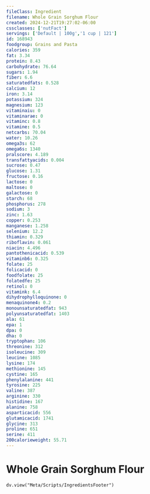 ```yaml
---
fileClass: Ingredient
filename: Whole Grain Sorghum Flour
created: 2024-12-21T19:27:02-06:00
cssclasses: ['nutFact']
servings: ['Default | 100g','1 cup | 121']
id: 168943
foodgroup: Grains and Pasta
calories: 359
fat: 3.34
protein: 8.43
carbohydrate: 76.64
sugars: 1.94
fiber: 6.6
saturatedfats: 0.528
calcium: 12
iron: 3.14
potassium: 324
magnesium: 123
vitaminaiu: 0
vitaminarae: 0
vitaminc: 0.8
vitamine: 0.5
netcarbs: 70.04
water: 10.26
omega3s: 62
omega6s: 1340
pralscore: 4.189
transfattyacids: 0.004
sucrose: 0.47
glucose: 1.31
fructose: 0.16
lactose: 0
maltose: 0
galactose: 0
starch: 68
phosphorus: 278
sodium: 3
zinc: 1.63
copper: 0.253
manganese: 1.258
selenium: 12.2
thiamin: 0.329
riboflavin: 0.061
niacin: 4.496
pantothenicacid: 0.539
vitaminb6: 0.325
folate: 25
folicacid: 0
foodfolate: 25
folatedfe: 25
retinol: 0
vitamink: 6.4
dihydrophylloquinone: 0
menaquinone4: 0.2
monounsaturatedfat: 943
polyunsaturatedfat: 1403
ala: 61
epa: 1
dpa: 0
dha: 0
tryptophan: 106
threonine: 312
isoleucine: 309
leucine: 1085
lysine: 174
methionine: 145
cystine: 165
phenylalanine: 441
tyrosine: 225
valine: 387
arginine: 330
histidine: 167
alanine: 758
asparticacid: 556
glutamicacid: 1741
glycine: 313
proline: 651
serine: 411
200calorieweight: 55.71
---
```


# Whole Grain Sorghum Flour

```dataviewjs
dv.view("Meta/Scripts/IngredientsFooter")
```